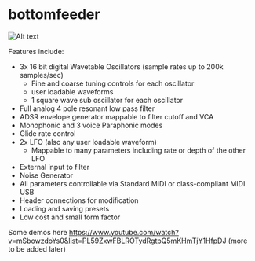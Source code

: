 # bottomfeeder

![Alt text](http://imgur.com/a/T4ETF)

Features include:
- 3x 16 bit digital Wavetable Oscillators (sample rates up to 200k samples/sec)
  - Fine and coarse tuning controls for each oscillator
  - user loadable waveforms
  - 1 square wave sub oscillator for each oscillator
- Full analog 4 pole resonant low pass filter
- ADSR envelope generator mappable to filter cutoff and VCA
- Monophonic and 3 voice Paraphonic modes
- Glide rate control
- 2x LFO (also any user loadable waveform)
  - Mappable to many parameters including rate or depth of the other LFO
- External input to filter
- Noise Generator
- All parameters controllable via Standard MIDI or class-compliant MIDI USB
- Header connections for modification
- Loading and saving presets
- Low cost and small form factor

Some demos here https://www.youtube.com/watch?v=mSbowzdoYs0&list=PL59ZxwFBLROTydRgtpQ5mKHmTjY1HfpDJ (more to be added later)
